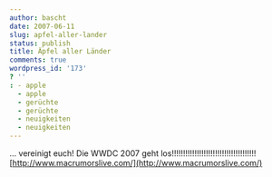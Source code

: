 ```yaml
---
author: bascht
date: 2007-06-11
slug: apfel-aller-lander
status: publish
title: Äpfel aller Länder
comments: true
wordpress_id: '173'
? ''
: - apple
  - apple
  - gerüchte
  - gerüchte
  - neuigkeiten
  - neuigkeiten
---
```


... vereinigt euch! Die WWDC 2007 geht
los!!!!!!!!!!!!!!!!!!!!!!!!!!!!!!!!!!!!!
[http://www.macrumorslive.com/](http://www.macrumorslive.com/)


